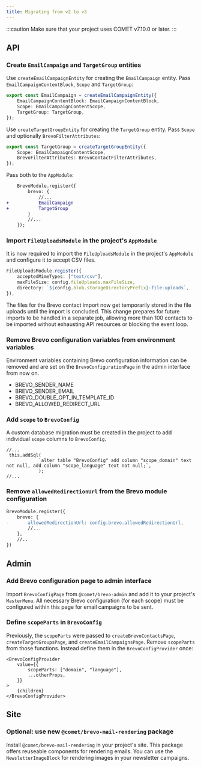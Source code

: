 ```yaml
---
title: Migrating from v2 to v3
---
```


:::caution
Make sure that your project uses COMET v7.10.0 or later.
:::

## API

### Create `EmailCampaign` and `TargetGroup` entities

Use `createEmailCampaignEntity` for creating the `EmailCampaign` entity. Pass `EmailCampaignContentBlock`, `Scope` and `TargetGroup`:

```ts
export const EmailCampaign = createEmailCampaignEntity({
    EmailCampaignContentBlock: EmailCampaignContentBlock,
    Scope: EmailCampaignContentScope,
    TargetGroup: TargetGroup,
});
```

Use `createTargetGroupEntity` for creating the `TargetGroup` entity. Pass `Scope` and optionally `BrevoFilterAttributes`:

```ts
export const TargetGroup = createTargetGroupEntity({
    Scope: EmailCampaignContentScope,
    BrevoFilterAttributes: BrevoContactFilterAttributes,
});
```

Pass both to the `AppModule`:

```diff
    BrevoModule.register({
        brevo: {
            //...
+           EmailCampaign
+           TargetGroup
        }
        //...
    });
```

### Import `FileUploadsModule` in the project's `AppModule`

It is now required to import the `FileUploadsModule` in the project's `AppModule` and configure it to accept CSV files.

```ts
FileUploadsModule.register({
    acceptedMimeTypes: ["text/csv"],
    maxFileSize: config.fileUploads.maxFileSize,
    directory: `${config.blob.storageDirectoryPrefix}-file-uploads`,
}),
```

The files for the Brevo contact import now get temporarily stored in the file uploads until the import is concluded.
This change prepares for future imports to be handled in a separate job, allowing more than 100 contacts to be imported without exhausting API resources or blocking the event loop.

### Remove Brevo configuration variables from environment variables

Environment variables containing Brevo configuration information can be removed and are set on the `BrevoConfigurationPage` in the admin interface from now on.

-   BREVO_SENDER_NAME
-   BREVO_SENDER_EMAIL
-   BREVO_DOUBLE_OPT_IN_TEMPLATE_ID
-   BREVO_ALLOWED_REDIRECT_URL

### Add `scope` to `BrevoConfig`

A custom database migration must be created in the project to add individual `scope` columns to `BrevoConfig`.

```
//...
 this.addSql(
            `alter table "BrevoConfig" add column "scope_domain" text not null, add column "scope_language" text not null;`,
            );
//...
```

### Remove `allowedRedirectionUrl` from the Brevo module configuration

```diff
BrevoModule.register({
    brevo: {
-       allowedRedirectionUrl: config.brevo.allowedRedirectionUrl,
        //...
    },
    //..
})
```

## Admin

### Add Brevo configuration page to admin interface

Import `BrevoConfigPage` from `@comet/brevo-admin` and add it to your project's `MasterMenu`. All necessary Brevo configuration (for each scope) must be configured within this page for email campaigns to be sent.

### Define `scopeParts` in `BrevoConfig`

Previously, the `scopeParts` were passed to `createBrevoContactsPage`, `createTargetGroupsPage`, and `createEmailCampaignsPage`.
Remove `scopeParts` from those functions.
Instead define them in the `BrevoConfigProvider` once:

```tsx
<BrevoConfigProvider
    value={{
        scopeParts: ["domain", "language"],
        ...otherProps,
    }}
>
    {children}
</BrevoConfigProvider>
```

## Site

### Optional: use new `@comet/brevo-mail-rendering` package

Install `@comet/brevo-mail-rendering` in your project's site.
This package offers reuseable components for rendering emails.
You can use the `NewsletterImageBlock` for rendering images in your newsletter campaigns.
